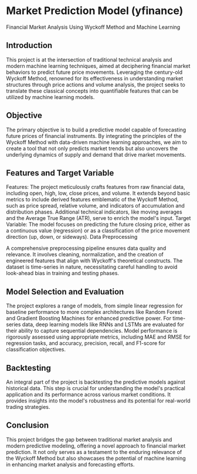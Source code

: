 
# Market Prediction Model (yfinance)

Financial Market Analysis Using Wyckoff Method and Machine Learning


## Introduction

This project is at the intersection of traditional technical analysis and modern machine learning techniques, aimed at deciphering financial market behaviors to predict future price movements. Leveraging the century-old Wyckoff Method, renowned for its effectiveness in understanding market structures through price actions and volume analysis, the project seeks to translate these classical concepts into quantifiable features that can be utilized by machine learning models.

## Objective

The primary objective is to build a predictive model capable of forecasting future prices of financial instruments. By integrating the principles of the Wyckoff Method with data-driven machine learning approaches, we aim to create a tool that not only predicts market trends but also uncovers the underlying dynamics of supply and demand that drive market movements.

## Features and Target Variable

Features: The project meticulously crafts features from raw financial data, including open, high, low, close prices, and volume. It extends beyond basic metrics to include derived features emblematic of the Wyckoff Method, such as price spread, relative volume, and indicators of accumulation and distribution phases. Additional technical indicators, like moving averages and the Average True Range (ATR), serve to enrich the model's input.
Target Variable: The model focuses on predicting the future closing price, either as a continuous value (regression) or as a classification of the price movement direction (up, down, or sideways).
Data Preprocessing

A comprehensive preprocessing pipeline ensures data quality and relevance. It involves cleaning, normalization, and the creation of engineered features that align with Wyckoff's theoretical constructs. The dataset is time-series in nature, necessitating careful handling to avoid look-ahead bias in training and testing phases.

## Model Selection and Evaluation

The project explores a range of models, from simple linear regression for baseline performance to more complex architectures like Random Forest and Gradient Boosting Machines for enhanced predictive power. For time-series data, deep learning models like RNNs and LSTMs are evaluated for their ability to capture sequential dependencies. Model performance is rigorously assessed using appropriate metrics, including MAE and RMSE for regression tasks, and accuracy, precision, recall, and F1-score for classification objectives.

## Backtesting

An integral part of the project is backtesting the predictive models against historical data. This step is crucial for understanding the model's practical application and its performance across various market conditions. It provides insights into the model's robustness and its potential for real-world trading strategies.

## Conclusion

This project bridges the gap between traditional market analysis and modern predictive modeling, offering a novel approach to financial market prediction. It not only serves as a testament to the enduring relevance of the Wyckoff Method but also showcases the potential of machine learning in enhancing market analysis and forecasting efforts.
